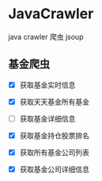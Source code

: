 # JavaCrawler
java crawler 爬虫 jsoup 

## 基金爬虫
 - [X] 获取基金实时信息
 - [X] 获取天天基金所有基金
 - [ ] 获取基金详细信息
 - [X] 获取基金持仓股票排名
 - [X] 获取所有基金公司列表
 - [X] 获取基金公司详细信息

 